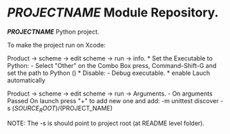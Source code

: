___PROJECTNAME___  Module Repository.
=====================================

___PROJECTNAME___ Python project.

To make the project run on Xcode:

Product -> scheme -> edit scheme -> run -> info.
	* Set the Executable to Python:
		- Select "Other" on the Combo Box  press, Command-Shift-G and set the path to Python ()
	* Disable:
		- Debug executable. 
	* enable
		Lauch automatically 
		
Product -> scheme -> edit scheme -> run -> Arguments.
	- On arguments Passed On launch press "+" to add new one and add:
	-m unittest discover -s $(SOURCE_ROOT)/$(PROJECT_NAME) 
	
NOTE:
The -s is should point to project root (at README level folder).
